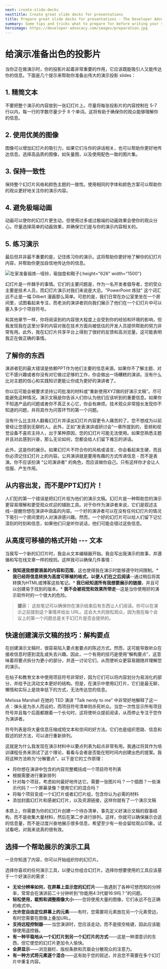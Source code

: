 ```yaml
---
next: create-slide-decks
nexttitle: Create great slide decks for presentations
title: Prepare great slide decks for presentations - The Developer Advocacy Handbook
summary: Some tips and tricks what to prepare for before writing your slide decks.
heroimage: https://developer-advocacy.com/images/preparation.jpg
---
```


# 给演示准备出色的投影片

当你正在做演示时，你的投影片起着非常重要的作用，它应该既能吸引人又能传达你的信息。下面是几个提示来帮助你准备出伟大的演示投影 slides：

## 1. 精简文本

不要把整个演示的内容放到一张幻灯片上。尽量将每张投影片的内容控制在 5-7 行以内，每一行的字数尽量少于 8 个单词。这将有助于确保你的观众能够理解你的信息。

## 2. 使用优美的图像

图像可以增加幻灯片的吸引力，如果它们与你的讲话相关，也可以帮助你更好地传达信息。选择高品质的图像，如矢量图，以及使用配色一致的图片集。

## 3. 保持一致性

保持整个幻灯片风格和颜色主题的一致性。使用相同的字体和颜色方案可以帮助你的观众更好地关注你的演示内容。

## 4. 避免极端动画

动画可以使你的幻灯片更生动，但使用过多或过极端的动画效果会使你的观众分心。尽量选择简单的动画效果，并确保它们是与你的演示内容相关的。

## 5. 练习演示

最后但并非最不重要的是，记住练习你的演示。这将帮助你更好地了解你的幻灯片内容，并帮助你更加自信地传达你的信息。

![在家准备锻炼--哑铃，瑜伽垫和鞋子](images/preparation.jpg){:height="626" width="1500"}

幻灯片是一件棘手的事情。它们的主要问题是，作为一名开发者倡导者，您的受众主要是技术人员，而幻灯片演示对我们来说是大忌。"PowerPoint 炼狱" 这个词汇远不止是一幅 Dilbert 漫画那么简单。可悲的是，我们日常在办公室里坐在一个房间里，试图看起来专注，而老派的演讲者则向我们展示了他们在一个幻灯片中可以塞入多少个项目符号。

和其他章节一样，你将阅读到的内容很大程度上会受到你的经验和环境的影响，但我发现我在这里分享的内容对我在技术方面向被低估的开发人员提供帮助的努力非常有用。此外，我在幻灯片共享平台上得到了很好的反馈和高浏览量，这可能表明我正在做正确的事情。

## 了解你的东西

演讲者犯的最大错误是依赖PPT作为他们主要的信息来源。如果你不了解主题、对它不感兴趣或者你没有对它做过足够的工作，你会做出一场糟糕的演讲。没有什么比对主题的信心和实践知识更能让你成为更好的演讲者了。

你以后可能会被要求坚持公司批准的材料或“重新使用XYZ做的好演示文稿”。尽可能避免这种情况。演示文稿是你告诉人们你认为他们应该听到的重要信息。如果你不知道产品的问题或者你不真正关心它，你会有麻烦。技术观众非常擅长发现你不知道的问题，并将其作为问答环节的第一个问题。

没有什么比主持人翻看幻灯片并读出幻灯片内容更令人痛苦的了。您不想成为以前曾经让您感到无聊的人。此外，正如“发表演讲或研讨会”一章所提到的，音频和视觉设备不喜欢主持人，出于某种原因，您的幻灯片可能无法使用。如果您熟悉主题并且对此感到兴奋，那么无论如何，您都会给人们留下难忘的讲话。

此外，这是你的展示。如果幻灯片不符合你的风格或语言，你会看起来生硬，而且你必须记住幻灯片上的内容。公共演讲就是要用有趣的方式传递信息 - 而不是表演。你不应该扮演 \"公司演讲者\" 的角色，而应该做你自己。只有这样你才会让人信服、产生作用。

## 从内容出发，而不是PPT幻灯片！

人们犯的第一个错误是把幻灯片视为他们的演示文稿。幻灯片是一种帮助您的演示更容易理解和更受观众欢迎的辅助工具。对于你作为演讲者来说，它们是叙述主线--提醒你想在演讲中涵盖的内容。一个好的演讲者可以在没有任何幻灯片的情况下吸引一个房间里的人对演讲感兴趣。然而，一个好的幻灯片可以给人们留下记忆深刻的时刻和信息，如果他们只是听你说话，他们可能会错过这些信息。

## 从高度可移植的格式开始 --- 文本

当我写一个新的幻灯片时，我会从文本编辑器开始。我会写出我演示的故事，并遵循和写在线文章一样的规则。这样我可以确保几件事情：

* **我知道我想要涵盖的内容和范围**，这也使得我在演示时能够遵守时间限制。* **我已经将信息转换为高度可移植的格式，以便人们在之后阅读**--通过稍后将其转换为HTML或博客这些笔记。* **我已经知道所有我想要展示的链接**，并且可以创建易于找到的版本。* **我不会被视觉和效果所带走**--这是当你使用好的演示软件时的一个很大的危险。

> **提示：** 这些笔记可以确保你在演示结束后有东西让人们阅读。你可以在演示之前提到这个事情并给出 URL。这会大大的放松观众，因为我在每个会议上的第一个问题总是关于幻灯片是否会提供的。

## 快速创建演示文稿的技巧：解构要点

在创建演示文稿时，很容易陷入要点套要点的陈述方式。然而，这可能导致听众在接收信息时感到混乱或失去兴趣。因此，一个有用的技巧是使用“解构要点”，这意味着将要点拆分为更小的部分，并逐一讨论它们，从而使听众更容易跟随并理解您的演示。

在帖子和教育文本中使用项目符号非常好，因为它们可以将内容划分为易消化的部分，并给予比流动文本更好的结构。但是，在演示中使用幻灯片，它们是最无聊，懒惰和实际上是效率低下的方式，无法传达您的信息。

Melissa Marshall 在她的 TED 演讲 "Talk nerdy to me" 中非常好地解释了这一点：弹头是为杀人而设的，而项目符号清单则杀死听众。当您一次性显示所有项目符号并且每个后面都跟着一个长句时，这将使听众提前阅读，从而停止专注于您作为演讲者。

符号列表是将大量信息压缩成短文本和空间的好方法。它们也是组织思路、信息和叙述的好方法，可以进行重新排列。

这就是为什么我发现在演示材料中以要点列表为起点非常有用。我通过将其作为培训课程任务来测试了这个理论，看看与会者是否能在短时间内创建出色的提案。我将这种方法称为“分解要点”，以下是它的工作原理：

* 将你想在演讲中包含的内容完整概括成一个项目符号列表
* 根据需要进行重新排列
* 针对每个项目，考虑如何最好地传达它。需要一张图片吗？一个插图？一些演示代码？一个屏幕录像？使用它们的混合吗？
* 将每个项目变成一个幻灯片或者幻灯片组，包含你认为必需的材料
* 添加封面幻灯片和感谢幻灯片，以及资源链接，这样你就有了一个演示文稿

本质上，你需要为你的幻灯片创建一个待办清单，事先定义好演示文稿的叙事结构，而不是收集大量材料，然后在第二步进行排列。这样，你就可以确保展示合适的信息量，而不是过度兴奋地展示很多信息，希望至少有一些会留给观众印象。试试看吧，对我来说真的很有效。

## 选择一个帮助展示的演示工具

一旦你知道了内容，你可以开始组织你的幻灯片。

选择你喜欢的任何演示工具，以便让你组合幻灯片。选择你想要使用的工具应该基于一个好演示的需求：

* **无论分辨率如何，在屏幕上显示您的幻灯片**——我遇到了各种可想而知的分辨率，常常会在演讲前二十分钟听到“你能用4:3代替16:9吗？”的问题。
* **轻松使用，裁剪和调整图像大小**——您将使用大量的图像，它们永远不在正确的格式中。
* **允许您自由定位屏幕上的元素**——有时，您需要将元素放在另一个元素旁边，有时您需要在图像上叠加URL。
* **支持远程控制器**——当您演讲时，您应该走动，而不是按空格键，因此应该能够使用遥控器。
* **有一种平稳地从一个幻灯片到另一个幻灯片的方式**——这是一种潜意识的东西，但它使您的幻灯片更加令人愉快。
* **全屏显示**——浏览器栏、版权条款和页眉会分散观众的注意力。
* **有一种方式将元素逐个混合**——这有助于您的叙述，并且您不需要在多个幻灯片中重复内容。